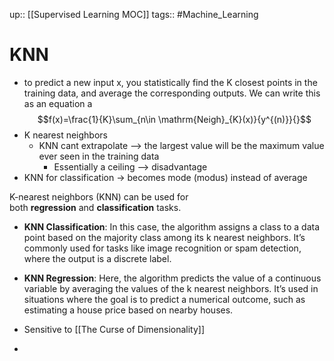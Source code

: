 up:: [[Supervised Learning MOC]]
tags:: #Machine_Learning
# KNN 
- to predict a new input x, you statistically find the K closest points in the training data, and average the corresponding outputs. We can write this as an equation a
$$f(x)=\frac{1}{K}\sum_{n\in \mathrm{Neigh}_{K}(x)}{y^{(n)}}{}$$
- K nearest neighbors
	- KNN cant extrapolate --> the largest value will be the maximum value ever seen in the training data
		- Essentially a ceiling --> disadvantage
 - KNN for classification -> becomes mode (modus) instead of average

K-nearest neighbors (KNN) can be used for both **regression** and **classification** tasks.
- **KNN Classification**: In this case, the algorithm assigns a class to a data point based on the majority class among its k nearest neighbors. It’s commonly used for tasks like image recognition or spam detection, where the output is a discrete label.
    
- **KNN Regression**: Here, the algorithm predicts the value of a continuous variable by averaging the values of the k nearest neighbors. It’s used in situations where the goal is to predict a numerical outcome, such as estimating a house price based on nearby houses.

- Sensitive to [[The Curse of Dimensionality]]
- 